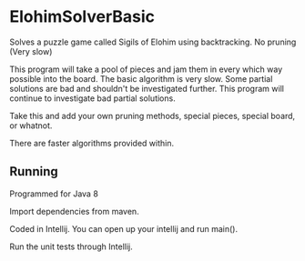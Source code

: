 # ElohimSolverBasic

Solves a puzzle game called Sigils of Elohim using backtracking. No pruning (Very slow)

This program will take a pool of pieces and jam them in every which way possible into the board. The basic algorithm is
very slow. Some partial solutions are bad and shouldn't be investigated further. This program will continue to
investigate bad partial solutions.

Take this and add your own pruning methods, special pieces, special board, or whatnot.

There are faster algorithms provided within.

## Running

Programmed for Java 8

Import dependencies from maven. 

Coded in Intellij. You can open up your intellij and run main().

Run the unit tests through Intellij. 
